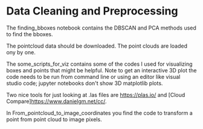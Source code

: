 # Data Cleaning and Preprocessing

The finding_bboxes notebook contains the DBSCAN and PCA methods used to find the bboxes.

The pointcloud data should be downloaded. The point clouds are loaded ony by one.

The some\_scripts\_for\_viz contains some of the codes I used for visualizing boxes and points that might be helpful. Note to get an interactive 3D plot the code needs 
to be run from command line or using an editor like visual studio code; jupyter notebooks don't show 3D matplotlib plots.  

Two nice tools for just looking at .las files are <https://plas.io/> and  [Cloud Compare]<https://www.danielgm.net/cc/>.

In From\_pointcloud\_to\_image\_coordinates you find the code to transform a point from point cloud to image pixels.


